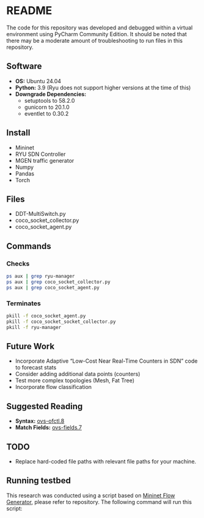 # README

The code for this repository was developed and debugged within a virtual environment using PyCharm Community Edition. It should be noted that there may be a moderate amount of troubleshooting to run files in this repository.

## Software
- **OS:** Ubuntu 24.04
- **Python:** 3.9 (Ryu does not support higher versions at the time of this)
- **Downgrade Dependencies:**
  - setuptools to 58.2.0
  - gunicorn to 20.1.0
  - eventlet to 0.30.2

## Install
- Mininet
- RYU SDN Controller
- MGEN traffic generator
- Numpy
- Pandas
- Torch

## Files
- DDT-MultiSwitch.py
- coco_socket_collector.py
- coco_socket_agent.py

## Commands

### Checks
```sh
ps aux | grep ryu-manager
ps aux | grep coco_socket_collector.py
ps aux | grep coco_socket_agent.py
```

### Terminates
```sh
pkill -f coco_socket_agent.py
pkill -f coco_socket_socket_collector.py
pkill -f ryu-manager
```

## Future Work
- Incorporate Adaptive “Low-Cost Near Real-Time Counters in SDN” code to forecast stats
- Consider adding additional data points (counters)
- Test more complex topologies (Mesh, Fat Tree)
- Incorporate flow classification

## Suggested Reading

- **Syntax:** [ovs-ofctl.8](https://manpages.ubuntu.com/manpages/focal/en/man8/ovs-ofctl.8.html)
- **Match Fields:** [ovs-fields.7](https://manpages.ubuntu.com/manpages/focal/en/man7/ovs-fields.7.html)

## TODO
- Replace hard-coded file paths with relevant file paths for your machine.

## Running testbed
This research was conducted using a script based on [Mininet Flow Generator](https://github.com/stainleebakhla/mininet-flow-generator), please refer to repository. The following command will run this script:
